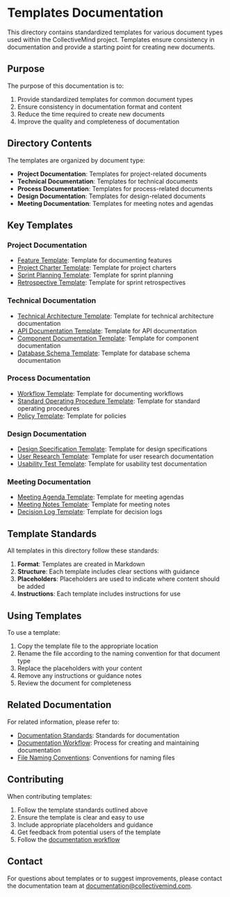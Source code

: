 # Templates Documentation

This directory contains standardized templates for various document types used within the CollectiveMind project. Templates ensure consistency in documentation and provide a starting point for creating new documents.

## Purpose

The purpose of this documentation is to:

1. Provide standardized templates for common document types
2. Ensure consistency in documentation format and content
3. Reduce the time required to create new documents
4. Improve the quality and completeness of documentation

## Directory Contents

The templates are organized by document type:

- **Project Documentation**: Templates for project-related documents
- **Technical Documentation**: Templates for technical documents
- **Process Documentation**: Templates for process-related documents
- **Design Documentation**: Templates for design-related documents
- **Meeting Documentation**: Templates for meeting notes and agendas

## Key Templates

### Project Documentation

- [Feature Template](./feature-template.md): Template for documenting features
- [Project Charter Template](./project-charter-template.md): Template for project charters
- [Sprint Planning Template](./sprint-planning-template.md): Template for sprint planning
- [Retrospective Template](./retrospective-template.md): Template for sprint retrospectives

### Technical Documentation

- [Technical Architecture Template](./technical-architecture-template.md): Template for technical architecture documentation
- [API Documentation Template](./api-documentation-template.md): Template for API documentation
- [Component Documentation Template](./component-documentation-template.md): Template for component documentation
- [Database Schema Template](./database-schema-template.md): Template for database schema documentation

### Process Documentation

- [Workflow Template](./workflow-template.md): Template for documenting workflows
- [Standard Operating Procedure Template](./sop-template.md): Template for standard operating procedures
- [Policy Template](./policy-template.md): Template for policies

### Design Documentation

- [Design Specification Template](./design-specification-template.md): Template for design specifications
- [User Research Template](./user-research-template.md): Template for user research documentation
- [Usability Test Template](./usability-test-template.md): Template for usability test documentation

### Meeting Documentation

- [Meeting Agenda Template](./meeting-agenda-template.md): Template for meeting agendas
- [Meeting Notes Template](./meeting-notes-template.md): Template for meeting notes
- [Decision Log Template](./decision-log-template.md): Template for decision logs

## Template Standards

All templates in this directory follow these standards:

1. **Format**: Templates are created in Markdown
2. **Structure**: Each template includes clear sections with guidance
3. **Placeholders**: Placeholders are used to indicate where content should be added
4. **Instructions**: Each template includes instructions for use

## Using Templates

To use a template:

1. Copy the template file to the appropriate location
2. Rename the file according to the naming convention for that document type
3. Replace the placeholders with your content
4. Remove any instructions or guidance notes
5. Review the document for completeness

## Related Documentation

For related information, please refer to:

- [Documentation Standards](../standards/documentation-standards.md): Standards for documentation
- [Documentation Workflow](../workflows/documentation-workflow.md): Process for creating and maintaining documentation
- [File Naming Conventions](../standards/file-naming-conventions.md): Conventions for naming files

## Contributing

When contributing templates:

1. Follow the template standards outlined above
2. Ensure the template is clear and easy to use
3. Include appropriate placeholders and guidance
4. Get feedback from potential users of the template
5. Follow the [documentation workflow](../workflows/documentation-workflow.md)

## Contact

For questions about templates or to suggest improvements, please contact the documentation team at [documentation@collectivemind.com](mailto:documentation@collectivemind.com). 